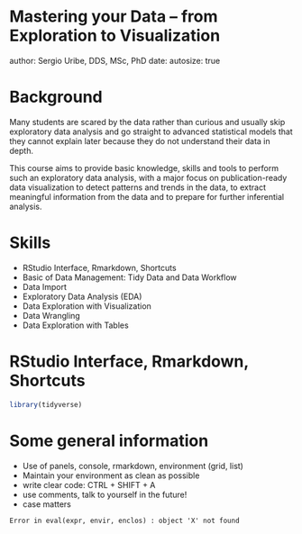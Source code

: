Mastering your Data – from Exploration to Visualization
========================================================
author: Sergio Uribe, DDS, MSc, PhD
date: 
autosize: true



Background
========================================================

Many students are scared by the data rather than curious and usually skip exploratory data analysis and go straight to advanced statistical models that they cannot explain later because they do not understand their data in depth. 

This course aims to provide basic knowledge, skills and tools to perform such an exploratory data analysis, with a major focus on publication-ready data visualization to detect patterns and trends in the data, to extract meaningful information from the data and to prepare for further inferential analysis.

Skills
========================================================

- RStudio Interface, Rmarkdown, Shortcuts
- Basic of Data Management: Tidy Data and Data Workflow
- Data Import
- Exploratory Data Analysis (EDA)
 - Data Exploration with Visualization
 - Data Wrangling
 - Data Exploration with Tables

RStudio Interface, Rmarkdown, Shortcuts
========================================================


```r
library(tidyverse)
```


Some general information
======================================================

 + Use of panels, console, rmarkdown, environment (grid, list)
 + Maintain your environment as clean as possible
 + write clear code: CTRL + SHIFT + A
 + use comments, talk to yourself in the future!
 + case matters
 



```
Error in eval(expr, envir, enclos) : object 'X' not found
```
